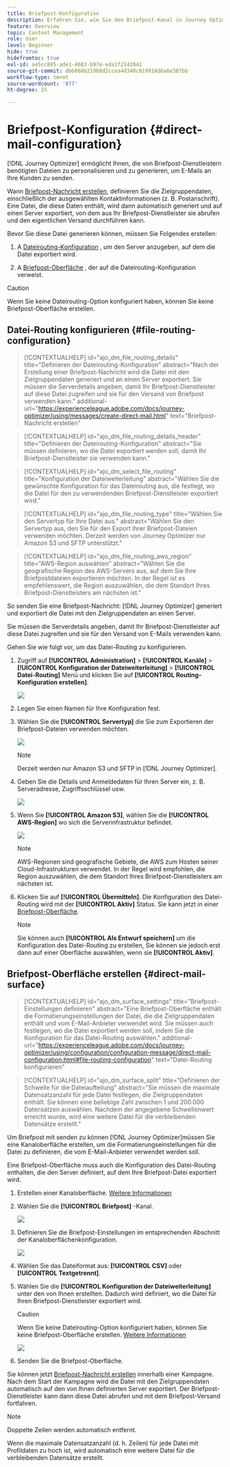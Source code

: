 ```yaml
---
title: Briefpost-Konfiguration
description: Erfahren Sie, wie Sie den Briefpost-Kanal in Journey Optimizer konfigurieren
feature: Overview
topic: Content Management
role: User
level: Beginner
hide: true
hidefromtoc: true
exl-id: ae5cc885-ade1-4683-b97e-eda1f2142041
source-git-commit: dbb668b219b8d2ccea4d340c019918d6a6e387bb
workflow-type: tm+mt
source-wordcount: '877'
ht-degree: 1%

---
```


# Briefpost-Konfiguration {#direct-mail-configuration}

[!DNL Journey Optimizer] ermöglicht Ihnen, die von Briefpost-Dienstleistern benötigten Dateien zu personalisieren und zu generieren, um E-Mails an Ihre Kunden zu senden.

Wann [Briefpost-Nachricht erstellen](../messages/create-direct-mail.md), definieren Sie die Zielgruppendaten, einschließlich der ausgewählten Kontaktinformationen (z. B. Postanschrift). Eine Datei, die diese Daten enthält, wird dann automatisch generiert und auf einen Server exportiert, von dem aus Ihr Briefpost-Dienstleister sie abrufen und den eigentlichen Versand durchführen kann.

Bevor Sie diese Datei generieren können, müssen Sie Folgendes erstellen:

1. A [Dateirouting-Konfiguration](#file-routing-configuration) , um den Server anzugeben, auf dem die Datei exportiert wird.

1. A [Briefpost-Oberfläche](#direct-mail-surface) , der auf die Dateirouting-Konfiguration verweist.

>[!CAUTION]
>
>Wenn Sie keine Dateirouting-Option konfiguriert haben, können Sie keine Briefpost-Oberfläche erstellen.

## Datei-Routing konfigurieren {#file-routing-configuration}

>[!CONTEXTUALHELP]
>id="ajo_dm_file_routing_details"
>title="Definieren der Dateirouting-Konfiguration"
>abstract="Nach der Erstellung einer Briefpost-Nachricht wird die Datei mit den Zielgruppendaten generiert und an einen Server exportiert. Sie müssen die Serverdetails angeben, damit Ihr Briefpost-Dienstleister auf diese Datei zugreifen und sie für den Versand von Briefpost verwenden kann."
>additional-url="https://experienceleague.adobe.com/docs/journey-optimizer/using/messages/create-direct-mail.html" text="Briefpost-Nachricht erstellen"

>[!CONTEXTUALHELP]
>id="ajo_dm_file_routing_details_header"
>title="Definieren der Dateirouting-Konfiguration"
>abstract="Sie müssen definieren, wo die Datei exportiert werden soll, damit Ihr Briefpost-Dienstleister sie verwenden kann."

>[!CONTEXTUALHELP]
>id="ajo_dm_select_file_routing"
>title="Konfiguration der Dateiweiterleitung"
>abstract="Wählen Sie die gewünschte Konfiguration für das Dateirouting aus, die festlegt, wo die Datei für den zu verwendenden Briefpost-Dienstleister exportiert wird."

>[!CONTEXTUALHELP]
>id="ajo_dm_file_routing_type"
>title="Wählen Sie den Servertyp für Ihre Datei aus."
>abstract="Wählen Sie den Servertyp aus, den Sie für den Export Ihrer Briefpost-Dateien verwenden möchten. Derzeit werden von Journey Optimizer nur Amazon S3 und SFTP unterstützt."

>[!CONTEXTUALHELP]
>id="ajo_dm_file_routing_aws_region"
>title="AWS-Region auswählen"
>abstract="Wählen Sie die geografische Region des AWS-Servers aus, auf dem Sie Ihre Briefpostdateien exportieren möchten. In der Regel ist es empfehlenswert, die Region auszuwählen, die dem Standort Ihres Briefpost-Dienstleisters am nächsten ist."

So senden Sie eine Briefpost-Nachricht: [!DNL Journey Optimizer] generiert und exportiert die Datei mit den Zielgruppendaten an einen Server.

Sie müssen die Serverdetails angeben, damit Ihr Briefpost-Dienstleister auf diese Datei zugreifen und sie für den Versand von E-Mails verwenden kann.

Gehen Sie wie folgt vor, um das Datei-Routing zu konfigurieren.

1. Zugriff auf **[!UICONTROL Administration]** > **[!UICONTROL Kanäle]** > **[!UICONTROL Konfiguration der Dateiweiterleitung]** > **[!UICONTROL Datei-Routing]** Menü und klicken Sie auf **[!UICONTROL Routing-Konfiguration erstellen]**.

   ![](assets/file-routing-config-button.png)

1. Legen Sie einen Namen für Ihre Konfiguration fest.

1. Wählen Sie die **[!UICONTROL Servertyp]** die Sie zum Exportieren der Briefpost-Dateien verwenden möchten.

   ![](assets/file-routing-config-type.png)

   >[!NOTE]
   >
   >Derzeit werden nur Amazon S3 und SFTP in [!DNL Journey Optimizer].

1. Geben Sie die Details und Anmeldedaten für Ihren Server ein, z. B. Serveradresse, Zugriffsschlüssel usw.

   ![](assets/file-routing-config-sftp-details.png)

1. Wenn Sie **[!UICONTROL Amazon S3]**, wählen Sie die **[!UICONTROL AWS-Region]** wo sich die Serverinfrastruktur befindet.

   ![](assets/file-routing-config-aws-region.png)

   >[!NOTE]
   >
   >AWS-Regionen sind geografische Gebiete, die AWS zum Hosten seiner Cloud-Infrastrukturen verwendet. In der Regel wird empfohlen, die Region auszuwählen, die dem Standort Ihres Briefpost-Dienstleisters am nächsten ist.

1. Klicken Sie auf **[!UICONTROL Übermitteln]**. Die Konfiguration des Datei-Routing wird mit der **[!UICONTROL Aktiv]** Status. Sie kann jetzt in einer [Briefpost-Oberfläche](#direct-mail-surface).

   >[!NOTE]
   >
   >Sie können auch **[!UICONTROL Als Entwurf speichern]** um die Konfiguration des Datei-Routing zu erstellen, Sie können sie jedoch erst dann auf einer Oberfläche auswählen, wenn sie **[!UICONTROL Aktiv]**.

## Briefpost-Oberfläche erstellen {#direct-mail-surface}

>[!CONTEXTUALHELP]
>id="ajo_dm_surface_settings"
>title="Briefpost-Einstellungen definieren"
>abstract="Eine Briefpost-Oberfläche enthält die Formatierungseinstellungen der Datei, die die Zielgruppendaten enthält und vom E-Mail-Anbieter verwendet wird. Sie müssen auch festlegen, wo die Datei exportiert werden soll, indem Sie die Konfiguration für das Datei-Routing auswählen."
>additional-url="https://experienceleague.adobe.com/docs/journey-optimizer/using/configuration/configuration-message/direct-mail-configuration.html#file-routing-configuration" text="Datei-Routing konfigurieren"

<!--
>[!CONTEXTUALHELP]
>id="ajo_dm_surface_sort"
>title="Define the sort order"
>abstract="If you select this option, the sort will be by profile ID, ascending or descending. If you unselect it, the sorting configuration defined when creating the direct mail message within a journey or a campaign."-->

>[!CONTEXTUALHELP]
>id="ajo_dm_surface_split"
>title="Definieren der Schwelle für die Dateiaufteilung"
>abstract="Sie müssen die maximale Datensatzanzahl für jede Datei festlegen, die Zielgruppendaten enthält. Sie können eine beliebige Zahl zwischen 1 und 200.000 Datensätzen auswählen. Nachdem der angegebene Schwellenwert erreicht wurde, wird eine weitere Datei für die verbleibenden Datensätze erstellt."

Um Briefpost mit senden zu können [!DNL Journey Optimizer]müssen Sie eine Kanaloberfläche erstellen, um die Formatierungseinstellungen für die Datei zu definieren, die vom E-Mail-Anbieter verwendet werden soll.

Eine Briefpost-Oberfläche muss auch die Konfiguration des Datei-Routing enthalten, die den Server definiert, auf dem Ihre Briefpost-Datei exportiert wird.

1. Erstellen einer Kanaloberfläche. [Weitere Informationen](channel-surfaces.md)

1. Wählen Sie die **[!UICONTROL Briefpost]** -Kanal.

   ![](assets/surface-direct-mail-channel.png)

1. Definieren Sie die Briefpost-Einstellungen im entsprechenden Abschnitt der Kanaloberflächenkonfiguration.

   ![](assets/surface-direct-mail-settings.png)

   <!--![](assets/surface-direct-mail-settings-with-insertion.png)-->

1. Wählen Sie das Dateiformat aus: **[!UICONTROL CSV]** oder **[!UICONTROL Textgetrennt]**.

1. Wählen Sie die **[!UICONTROL Konfiguration der Dateiweiterleitung]** unter den von Ihnen erstellten. Dadurch wird definiert, wo die Datei für Ihren Briefpost-Dienstleister exportiert wird.

   >[!CAUTION]
   >
   >Wenn Sie keine Dateirouting-Option konfiguriert haben, können Sie keine Briefpost-Oberfläche erstellen. [Weitere Informationen](#file-routing-configuration)

   ![](assets/surface-direct-mail-file-routing.png)

   <!--![](assets/surface-direct-mail-file-routing-with-insertion.png)-->

1. Senden Sie die Briefpost-Oberfläche.

Sie können jetzt [Briefpost-Nachricht erstellen](../messages/create-direct-mail.md) innerhalb einer Kampagne. Nach dem Start der Kampagne wird die Datei mit den Zielgruppendaten automatisch auf den von Ihnen definierten Server exportiert. Der Briefpost-Dienstleister kann dann diese Datei abrufen und mit dem Briefpost-Versand fortfahren.

>[!NOTE]
>
>Doppelte Zeilen werden automatisch entfernt.
>
>Wenn die maximale Datensatzanzahl (d. h. Zeilen) für jede Datei mit Profildaten zu hoch ist, wird automatisch eine weitere Datei für die verbleibenden Datensätze erstellt.

<!--
    In the **[!UICONTROL Insertion]** section, you can choose to automatically remove duplicate rows.

    Define the maximum number of records (i.e. rows) for each file containing profile data. After the specified threshold is reached, another file will be created for the remaining records.

    ![](assets/surface-direct-mail-split.png)

    For example, if there are 100,000 records in the file and the threshold limit is set to 60,000, the records will be split into two files. The first file will contain 60,000 rows, and the second file will contain the remaining 40,000 rows.

    >[!NOTE]
    >
    >NOTE You can set any number between 1 and 200,000 records, meaning each file must contain at least 1 row and no more than 200,000 rows.

-->